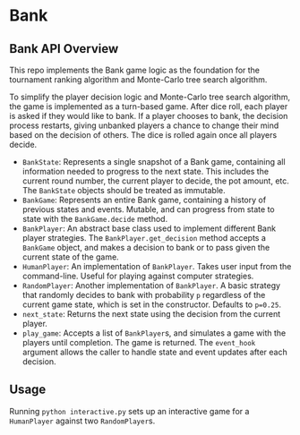 # Bank

## Bank API Overview

This repo implements the Bank game logic as the foundation for the tournament ranking algorithm and Monte-Carlo tree search algorithm.

To simplify the player decision logic and Monte-Carlo tree search algorithm, the game is implemented as a turn-based game. After dice roll, each player is asked if they would like to bank. If a player chooses to bank, the decision process restarts, giving unbanked players a chance to change their mind based on the decision of others. The dice is rolled again once all players decide.

- `BankState`: Represents a single snapshot of a Bank game, containing all information needed to progress to the next state. This includes the current round number, the current player to decide, the pot amount, etc. The `BankState` objects should be treated as immutable.
- `BankGame`: Represents an entire Bank game, containing a history of previous states and events. Mutable, and can progress from state to state with the `BankGame.decide` method.
- `BankPlayer`: An abstract base class used to implement different Bank player strategies. The `BankPlayer.get_decision` method accepts a `BankGame` object, and makes a decision to bank or to pass given the current state of the game.
- `HumanPlayer`: An implementation of `BankPlayer`. Takes user input from the command-line. Useful for playing against computer strategies.
- `RandomPlayer`: Another implementation of `BankPlayer`. A basic strategy that randomly decides to bank with probability `p` regardless of the current game state, which is set in the constructor. Defaults to `p=0.25`.
- `next_state`: Returns the next state using the decision from the current player.
- `play_game`: Accepts a list of `BankPlayer`s, and simulates a game with the players until completion. The game is returned. The `event_hook` argument allows the caller to handle state and event updates after each decision.

## Usage

Running `python interactive.py` sets up an interactive game for a `HumanPlayer` against two `RandomPlayer`s.

